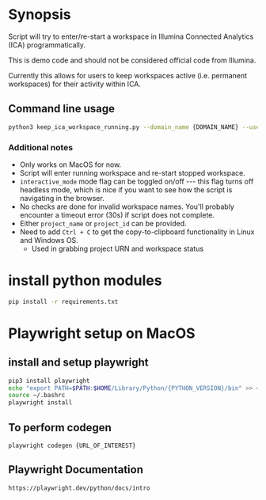 # Synopsis

Script will try to enter/re-start a workspace in Illumina Connected Analytics (ICA) programmatically.

This is demo code and should not be considered official code from Illumina.

Currently this allows for users to keep workspaces active (i.e. permanent workspaces) for their activity within ICA.

## Command line usage

``` bash
python3 keep_ica_workspace_running.py --domain_name {DOMAIN_NAME} --username {USERNAME} --password {PASSWORD} --project_name {ICA_PROJECT_NAME} --workspace_name {WORKSPACE_NAME} --interactive_mode
```

### Additional notes

- Only works on MacOS for now.
- Script will enter running workspace and re-start stopped workspace.
- ```interactive_mode``` mode flag can be toggled on/off --- this flag turns off headless mode, which is nice if you want to see how the script is navigating in the browser.
- No checks are done for invalid workspace names. You'll probably encounter a timeout error (30s) if script does not complete.
- Either ```project_name``` or ```project_id``` can be provided.
- Need to add ``` Ctrl + C ``` to get the copy-to-clipboard functionality in Linux and Windows OS.
  - Used in grabbing project URN and workspace status  

# install python modules

```bash
pip install -r requirements.txt
```

# Playwright setup on MacOS

## install and setup playwright

```bash
pip3 install playwright
echo "export PATH=$PATH:$HOME/Library/Python/{PYTHON_VERSION}/bin" >> ~/.bashrc
source ~/.bashrc
playwright install
```

## To perform codegen

```playwright codegen {URL_OF_INTEREST}```


## Playwright Documentation

```https://playwright.dev/python/docs/intro```
